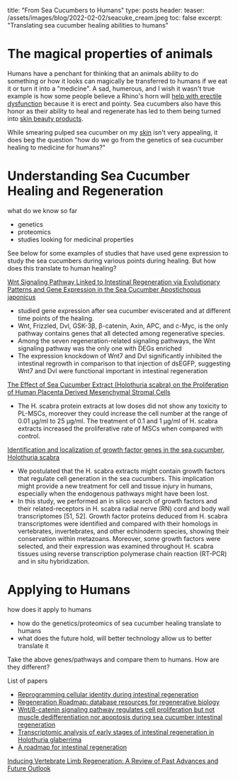 
title: "From Sea Cucumbers to Humans"
type: posts
header:
  teaser: /assets/images/blog/2022-02-02/seacuke_cream.jpeg
toc: false
excerpt: "Translating sea cucumber healing abilities to humans"


# The magical properties of animals

Humans have a penchant for thinking that an animals ability to do something or how it looks can magically be transferred to humans if we eat it or turn it into a "medicine". A sad, humerous, and I wish it wasn't true example is how some people believe a Rhino's horn will [help with erectile dysfunction](https://www.sciencedaily.com/releases/2018/05/180514095509.htm) because it is erect and pointy. Sea cucumbers also have this honor as their ability to heal and regenerate has led to them being turned into [skin beauty products](https://www.amazon.com/BEAUUGREEN-FIRMING-SOLUTION-CUCUMBER-HYDROGEL/dp/B07DR6R1SR). 

While smearing pulped sea cucumber on my [skin](https://www.sciencedirect.com/science/article/abs/pii/S0965229918304485) isn't very appealing, it does beg the question "how do we go from the genetics of sea cucumber healing to medicine for humans?" 

# Understanding Sea Cucumber Healing and Regeneration

what do we know so far
-  genetics
-  proteomics
-  studies looking for medicinal properties


See below for some examples of studies that have used gene expression to study the sea cucumbers during various points during healing. But how does this translate to human healing? 

[Wnt Signaling Pathway Linked to Intestinal Regeneration via Evolutionary Patterns and Gene Expression in the Sea Cucumber Apostichopus japonicus](https://www.frontiersin.org/articles/10.3389/fgene.2019.00112/full) 
- studied gene expression after sea cucumber eviscerated and at different time points of the healing. 
- Wnt, Frizzled, Dvl, GSK-3β, β-catenin, Axin, APC, and c-Myc, is the only pathway contains genes that all detected among regenerative species.
- Among the seven regeneration-related signaling pathways, the Wnt signaling pathway was the only one with DEGs enriched
- The expression knockdown of Wnt7 and Dvl significantly inhibited the intestinal regrowth in comparison to that injection of dsEGFP, suggesting Wnt7 and Dvl were functional important in intestinal regeneration 

[The Effect of Sea Cucumber Extract (Holothuria scabra) on the Proliferation of Human Placenta Derived Mesenchymal Stromal Cells](https://research.usc.edu.au/esploro/outputs/journalArticle/The-Effect-of-Sea-Cucumber-Extract/99451329502621)
- The H. scabra protein extracts at low doses did not show any toxicity to PL-MSCs, moreover they could increase the cell number at the range of 0.01 μg/ml to 25 μg/ml. The treatment of 0.1 and 1 μg/ml of H. scabra extracts increased the proliferative rate of MSCs when compared with control.

[Identification and localization of growth factor genes in the sea cucumber, Holothuria scabra](https://www.sciencedirect.com/science/article/pii/S2405844021024737)
- We postulated that the H. scabra extracts might contain growth factors that regulate cell generation in the sea cucumbers. This implication might provide a new treatment for cell and tissue injury in humans, especially when the endogenous pathways might have been lost.
- In this study, we performed an in silico search of growth factors and their related-receptors in H. scabra radial nerve (RN) cord and body wall transcriptomes [51, 52]. Growth factor proteins deduced from H. scabra transcriptomes were identified and compared with their homologs in vertebrates, invertebrates, and other echinoderm species, showing their conservation within metazoans. Moreover, some growth factors were selected, and their expression was examined throughout H. scabra tissues using reverse transcription polymerase chain reaction (RT-PCR) and in situ hybridization.

# Applying to Humans

how does it apply to humans
- how do the genetics/proteomics of sea cucumber healing translate to humans
- what does the future hold, will better technology allow us to better translate it

Take the above genes/pathways and compare them to humans. How are they different? 



List of papers

- [Reprogramming cellular identity during intestinal regeneration](https://www.sciencedirect.com/science/article/pii/S0959437X21000599)      
- [Regeneration Roadmap: database resources for regenerative biology](https://academic.oup.com/nar/article/50/D1/D1085/6378433?login=true)
- [Wnt/β-catenin signaling pathway regulates cell proliferation but not muscle dedifferentiation nor apoptosis during sea cucumber intestinal regeneration](https://www.sciencedirect.com/science/article/abs/pii/S0012160621002074)
- [Transcriptomic analysis of early stages of intestinal regeneration in Holothuria glaberrima](https://www.nature.com/articles/s41598-020-79436-2)
- [A roadmap for intestinal regeneration](https://scholar.archive.org/work/3ezeutz5kndqdgfod3jv2jkdji/access/wayback/http://www.ijdb.ehu.es/web/descarga/paper/200227dq)


[Inducing Vertebrate Limb Regeneration: A Review of Past Advances and Future Outlook](https://cshperspectives.cshlp.org/content/early/2021/08/16/cshperspect.a040782.abstract)